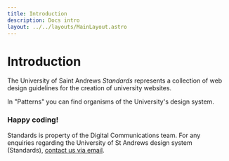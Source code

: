 ```yaml
---
title: Introduction
description: Docs intro
layout: ../../layouts/MainLayout.astro
---
```


# Introduction

The University of Saint Andrews *Standards* represents a collection of web design guidelines for the creation of university websites.

In "Patterns" you can find organisms of the University's design system.

### Happy coding!



Standards is property of the Digital Communications team.
For any enquiries regarding the University of St Andrews design system (Standards), [contact us via email](mailto:digitalcommunications@st-andrews.ac.uk).

